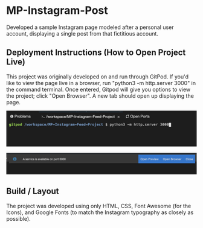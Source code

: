 # MP-Instagram-Post
  Developed a sample Instagram page modeled after a personal user account, displaying a single post from that fictitious account.

## Deployment Instructions (How to Open Project Live)
  This project was originally developed on and run through GitPod. If you'd like to view the page live in a browser, run "python3 -m http.server 3000" in the command terminal. Once entered, Gitpod will give you options to view the project; click "Open Browser". A new tab should open up displaying the page. 

![](./images/sampleOfRunCommand.png)

![](./images/sampleOfOpenBrowserOption.png)

## Build / Layout
  The project was developed using only HTML, CSS, Font Awesome (for the Icons), and Google Fonts (to match the Instagram typography as closely as possible).
